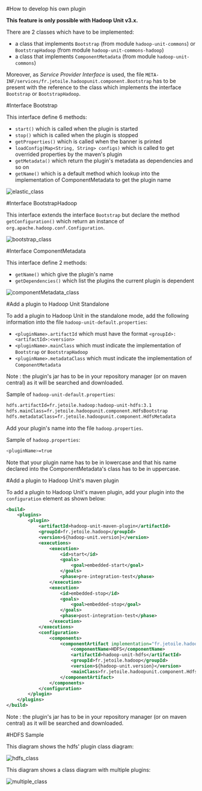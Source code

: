 #How to develop his own plugin

__This feature is only possible with Hadoop Unit v3.x.__

There are 2 classes which have to be implemented:

* a class that implements `Bootstrap` (from module `hadoop-unit-commons`) or `BootstrapHadoop` (from module `hadoop-unit-commons-hadoop`)
* a class that implements `ComponentMetadata` (from module `hadoop-unit-commons`)

Moreover, as _Service Provider Interface_ is used, the file `META-INF/services/fr.jetoile.hadoopunit.component.Bootstrap` has to be present with the reference to the class which implements the interface `Bootstrap` or `BootstrapHadoop`.

#Interface Bootstrap 

This interface define 6 methods:

* `start()` which is called when the plugin is started
* `stop()` which is called when the plugin is stopped
* `getProperties()` which is called when the banner is printed
* `loadConfig(Map<String, String> configs)` which is called to get overrided properties by the maven's plugin 
* `getMetadata()` which return the plugin's metadata as dependencies and so on
* `getName()` which is a default method which lookup into the implementation of ComponentMetadata to get the plugin name

![elastic_class](https://blog.jetoile.fr/hadoop-unit/images/elastic_class.png)

#Interface BootstrapHadoop

This interface extends the interface `Bootstrap` but declare the method `getConfiguration()` which return an instance of `org.apache.hadoop.conf.Configuration`.  

![bootstrap_class](https://blog.jetoile.fr/hadoop-unit/images/bootstrap_class.png)

#Interface ComponentMetadata

This interface define 2 methods:

* `getName()` which give the plugin's name
* `getDependencies()` which list the plugins the current plugin is dependent


![componentMetadata_class](https://blog.jetoile.fr/hadoop-unit/images/componentMetadata_class.png)

#Add a plugin to Hadoop Unit Standalone

To add a plugin to Hadoop Unit in the standalone mode, add the following information into the file `hadoop-unit-default.properties`:

* `<pluginName>.artifactId` which must have the format `<groupId>:<artifactId>:<version>`
* `<pluginName>.mainClass` which must indicate the implementation of `Bootstrap` or `BootstrapHadoop`
* `<pluginName>.metadataClass` which must indicate the implementation of `ComponentMetadata`

Note : the plugin's jar has to be in your repository manager (or on maven central) as it will be searched and downloaded.



Sample of `hadoop-unit-default.properties`:
```bash
hdfs.artifactId=fr.jetoile.hadoop:hadoop-unit-hdfs:3.1
hdfs.mainClass=fr.jetoile.hadoopunit.component.HdfsBootstrap
hdfs.metadataClass=fr.jetoile.hadoopunit.component.HdfsMetadata
```

Add your plugin's name into the file `hadoop.properties`.

Sample of `hadoop.properties`:
```bash
<pluginName>=true
```

Note that your plugin name has to be in lowercase and that his name declared into the ComponentMetadata's class has to be in uppercase.   

#Add a plugin to Hadoop Unit's maven plugin

To add a plugin to Hadoop Unit's maven plugin, add your plugin into the `configuration` element as shown below:

```xml
<build>
    <plugins>
        <plugin>
            <artifactId>hadoop-unit-maven-plugin</artifactId>
            <groupId>fr.jetoile.hadoop</groupId>
            <version>${hadoop-unit.version}</version>
            <executions>
                <execution>
                    <id>start</id>
                    <goals>
                        <goal>embedded-start</goal>
                    </goals>
                    <phase>pre-integration-test</phase>
                </execution>
                <execution>
                    <id>embedded-stop</id>
                    <goals>
                        <goal>embedded-stop</goal>
                    </goals>
                    <phase>post-integration-test</phase>
                </execution>
            </executions>
            <configuration>
                <components>
                    <componentArtifact implementation="fr.jetoile.hadoopunit.ComponentArtifact">
                        <componentName>HDFS</componentName>
                        <artifactId>hadoop-unit-hdfs</artifactId>
                        <groupId>fr.jetoile.hadoop</groupId>
                        <version>${hadoop-unit.version}</version>
                        <mainClass>fr.jetoile.hadoopunit.component.HdfsBootstrap</mainClass>
                    </componentArtifact>
                </components>
            </configuration>
        </plugin>
    </plugins>
</build>
```

Note : the plugin's jar has to be in your repository manager (or on maven central) as it will be searched and downloaded.

#HDFS Sample

This diagram shows the hdfs' plugin class diagram:
 
![hdfs_class](https://blog.jetoile.fr/hadoop-unit/images/hdfs_class.png)


This diagram shows a class diagram with multiple plugins:

![multiple_class](https://blog.jetoile.fr/hadoop-unit/images/multiple_class.png)
